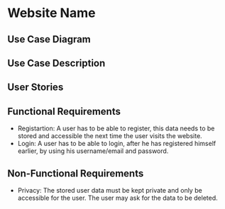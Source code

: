 # Website Name
## Use Case Diagram

## Use Case Description

## User Stories

## Functional Requirements

- Registartion: A user has to be able to register, 
this data needs to be stored and accessible the next time the user visits the website.
- Login: A user has to be able to login, after he has registered himself earlier,
by using his username/email and password.

## Non-Functional Requirements

- Privacy: The stored user data must be kept private and only be accessible for the user.
The user may ask for the data to be deleted.